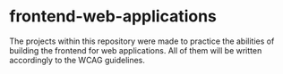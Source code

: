 # frontend-web-applications
The projects within this repository were made to practice the abilities of building the frontend for web applications. All of them will be written accordingly to the WCAG guidelines.
